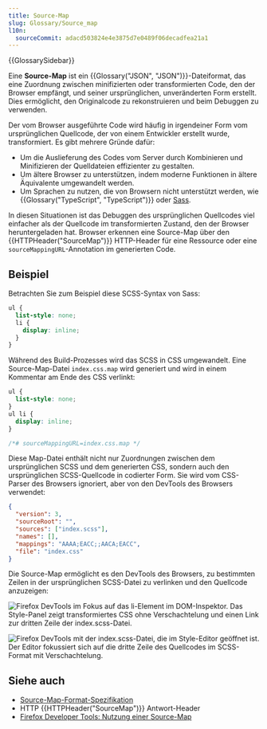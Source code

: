 ```yaml
---
title: Source-Map
slug: Glossary/Source_map
l10n:
  sourceCommit: adacd503824e4e3875d7e0489f06decadfea21a1
---
```


{{GlossarySidebar}}

Eine **Source-Map** ist ein {{Glossary("JSON", "JSON")}}-Dateiformat, das eine Zuordnung zwischen minifizierten oder transformierten Code, den der Browser empfängt, und seiner ursprünglichen, unveränderten Form erstellt. Dies ermöglicht, den Originalcode zu rekonstruieren und beim Debuggen zu verwenden.

Der vom Browser ausgeführte Code wird häufig in irgendeiner Form vom ursprünglichen Quellcode, der von einem Entwickler erstellt wurde, transformiert. Es gibt mehrere Gründe dafür:

- Um die Auslieferung des Codes vom Server durch Kombinieren und Minifizieren der Quelldateien effizienter zu gestalten.
- Um ältere Browser zu unterstützen, indem moderne Funktionen in ältere Äquivalente umgewandelt werden.
- Um Sprachen zu nutzen, die von Browsern nicht unterstützt werden, wie {{Glossary("TypeScript", "TypeScript")}} oder [Sass](https://sass-lang.com/).

In diesen Situationen ist das Debuggen des ursprünglichen Quellcodes viel einfacher als der Quellcode im transformierten Zustand, den der Browser heruntergeladen hat. Browser erkennen eine Source-Map über den {{HTTPHeader("SourceMap")}} HTTP-Header für eine Ressource oder eine `sourceMappingURL`-Annotation im generierten Code.

## Beispiel

Betrachten Sie zum Beispiel diese SCSS-Syntax von Sass:

```scss
ul {
  list-style: none;
  li {
    display: inline;
  }
}
```

Während des Build-Prozesses wird das SCSS in CSS umgewandelt. Eine Source-Map-Datei `index.css.map` wird generiert und wird in einem Kommentar am Ende des CSS verlinkt:

```css
ul {
  list-style: none;
}
ul li {
  display: inline;
}

/*# sourceMappingURL=index.css.map */
```

Diese Map-Datei enthält nicht nur Zuordnungen zwischen dem ursprünglichen SCSS und dem generierten CSS, sondern auch den ursprünglichen SCSS-Quellcode in codierter Form. Sie wird vom CSS-Parser des Browsers ignoriert, aber von den DevTools des Browsers verwendet:

```json
{
  "version": 3,
  "sourceRoot": "",
  "sources": ["index.scss"],
  "names": [],
  "mappings": "AAAA;EACC;;AACA;EACC",
  "file": "index.css"
}
```

Die Source-Map ermöglicht es den DevTools des Browsers, zu bestimmten Zeilen in der ursprünglichen SCSS-Datei zu verlinken und den Quellcode anzuzeigen:

![Firefox DevTools im Fokus auf das li-Element im DOM-Inspektor. Das Style-Panel zeigt transformiertes CSS ohne Verschachtelung und einen Link zur dritten Zeile der index.scss-Datei.](inspector.png)

![Firefox DevTools mit der index.scss-Datei, die im Style-Editor geöffnet ist. Der Editor fokussiert sich auf die dritte Zeile des Quellcodes im SCSS-Format mit Verschachtelung.](style-editor.png)

## Siehe auch

- [Source-Map-Format-Spezifikation](https://tc39.es/ecma426/2024/)
- HTTP {{HTTPHeader("SourceMap")}} Antwort-Header
- [Firefox Developer Tools: Nutzung einer Source-Map](https://firefox-source-docs.mozilla.org/devtools-user/debugger/how_to/use_a_source_map/index.html)

